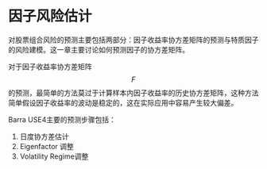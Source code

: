 # 因子风险估计

 对股票组合风险的预测主要包括两部分：因子收益率协方差矩阵的预测与特质因子的风险建模。这一章主要讨论如何预测因子的协方差矩阵。

对于因子收益率协方差矩阵$$F$$的预测，最简单的方法莫过于计算样本内因子收益率的历史协方差矩阵，这种方法简单假设因子收益率的波动是稳定的，这在实际应用中容易产生较大偏差。

Barra USE4主要的预测步骤包括：

1. 日度协方差估计
2. Eigenfactor 调整
3. Volatility Regime调整

